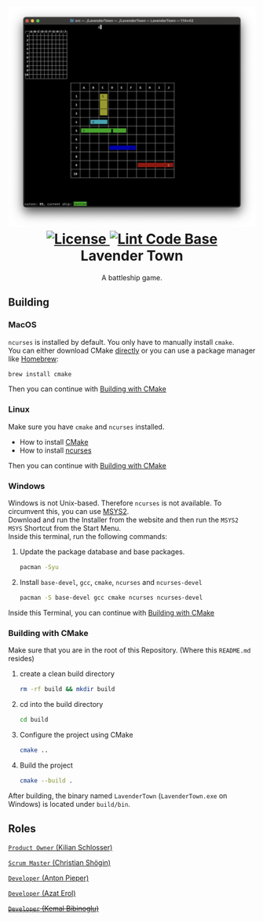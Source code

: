 <h1 align="center">
    <img src="game.png" width="600px"/>
    <br/>
    <a href="LICENSE">
        <img alt="License" src="https://img.shields.io/github/license/AntonPieper/LavenderTown">
    </a>
    <a href="https://github.com/marketplace/actions/super-linter">
    <img alt="Lint Code Base" src="https://github.com/AntonPieper/LavenderTown/workflows/Lint%20Code%20Base/badge.svg"/>
    </a>
    <br/>
    Lavender Town
</h1>
<p align="center">
    A battleship game.
</p>

## Building

### MacOS

`ncurses` is installed by default. You only have to manually install `cmake`.\
You can either download CMake [directly](https://cmake.org/download/)
or you can use a package manager like [Homebrew](https://brew.sh):

```sh
brew install cmake
```

Then you can continue with [Building with CMake](#building-with-cmake)

### Linux

Make sure you have `cmake` and `ncurses` installed.

- How to install [CMake](https://cmake.org/install/)
- How to install [ncurses](https://www.cyberciti.biz/faq/linux-install-ncurses-library-headers-on-debian-ubuntu-centos-fedora/)

Then you can continue with [Building with CMake](#building-with-cmake)

### Windows

Windows is not Unix-based. Therefore `ncurses` is not available.
To circumvent this, you can use [MSYS2](https://www.msys2.org).\
Download and run the Installer from the website and then
run the `MSYS2 MSYS` Shortcut from the Start Menu.\
Inside this terminal, run the following commands:

1. Update the package database and base packages.

    ```sh
    pacman -Syu
    ```

2. Install `base-devel`, `gcc`, `cmake`, `ncurses` and `ncurses-devel`

    ```sh
    pacman -S base-devel gcc cmake ncurses ncurses-devel
    ```

Inside this Terminal, you can continue with [Building with CMake](#building-with-cmake)

### Building with CMake

Make sure that you are in the root of this Repository.
(Where this `README.md` resides)

1. create a clean build directory

    ```sh
    rm -rf build && mkdir build
    ```

2. cd into the build directory

    ```sh
    cd build
    ```

3. Configure the project using CMake

    ```sh
    cmake ..
    ```

4. Build the project

    ```sh
    cmake --build .
    ```

After building, the binary named `LavenderTown`
(`LavenderTown.exe` on Windows) is located under `build/bin`.

## Roles

[`Product Owner` (Kilian Schlosser)](https://github.com/Firnin)

[`Scrum Master` (Christian Shögin)](https://github.com/ChristianSchoegin)

[`Developer` (Anton Pieper)](https://github.com/AntonPieper)

[`Developer` (Azat Erol)](https://github.com/4zatero7)

~~[`Developer` (Kemal Bibinoglu)](https://github.com/Kemaleb98)~~
